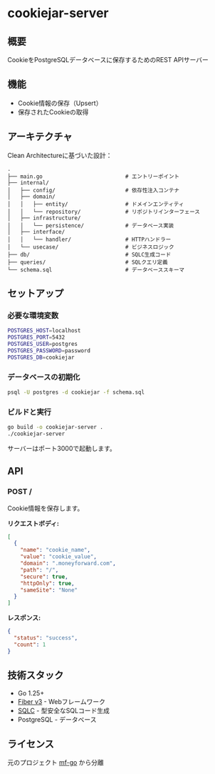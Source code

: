 # cookiejar-server

## 概要

CookieをPostgreSQLデータベースに保存するためのREST APIサーバー

## 機能

- Cookie情報の保存（Upsert）
- 保存されたCookieの取得

## アーキテクチャ

Clean Architectureに基づいた設計：

```
.
├── main.go                          # エントリーポイント
├── internal/
│   ├── config/                      # 依存性注入コンテナ
│   ├── domain/
│   │   ├── entity/                  # ドメインエンティティ
│   │   └── repository/              # リポジトリインターフェース
│   ├── infrastructure/
│   │   └── persistence/             # データベース実装
│   ├── interface/
│   │   └── handler/                 # HTTPハンドラー
│   └── usecase/                     # ビジネスロジック
├── db/                              # SQLC生成コード
├── queries/                         # SQLクエリ定義
└── schema.sql                       # データベーススキーマ
```

## セットアップ

### 必要な環境変数

```bash
POSTGRES_HOST=localhost
POSTGRES_PORT=5432
POSTGRES_USER=postgres
POSTGRES_PASSWORD=password
POSTGRES_DB=cookiejar
```

### データベースの初期化

```bash
psql -U postgres -d cookiejar -f schema.sql
```

### ビルドと実行

```bash
go build -o cookiejar-server .
./cookiejar-server
```

サーバーはポート3000で起動します。

## API

### POST /

Cookie情報を保存します。

**リクエストボディ:**
```json
[
  {
    "name": "cookie_name",
    "value": "cookie_value",
    "domain": ".moneyforward.com",
    "path": "/",
    "secure": true,
    "httpOnly": true,
    "sameSite": "None"
  }
]
```

**レスポンス:**
```json
{
  "status": "success",
  "count": 1
}
```

## 技術スタック

- Go 1.25+
- [Fiber v3](https://github.com/gofiber/fiber) - Webフレームワーク
- [SQLC](https://github.com/sqlc-dev/sqlc) - 型安全なSQLコード生成
- PostgreSQL - データベース

## ライセンス

元のプロジェクト [mf-go](https://github.com/takumi3488/mf-go) から分離
